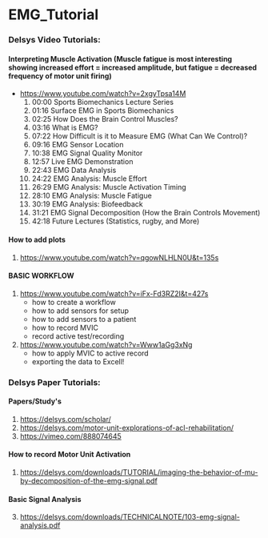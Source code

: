 # EMG_Tutorial


### Delsys Video Tutorials:

#### Interpreting Muscle Activation (Muscle fatigue is most interesting showing increased effort = increased amplitude, but fatigue = decreased frequency of motor unit firing)
- https://www.youtube.com/watch?v=2xgyTpsa14M
    1. 00:00 Sports Biomechanics Lecture Series
    2. 01:16 Surface EMG in Sports Biomechanics
    3. 02:25 How Does the Brain Control Muscles?
    4. 03:16 What is EMG?
    5. 07:22 How Difficult is it to Measure EMG (What Can We Control)?
    6. 09:16 EMG Sensor Location
    7. 10:38 EMG Signal Quality Monitor
    8. 12:57 Live EMG Demonstration
    9. 22:43 EMG Data Analysis
    10. 24:22 EMG Analysis: Muscle Effort
    11. 26:29 EMG Analysis: Muscle Activation Timing
    12. 28:10 EMG Analysis: Muscle Fatigue
    13. 30:19 EMG Analysis: Biofeedback
    14. 31:21 EMG Signal Decomposition (How the Brain Controls Movement)
    15. 42:18 Future Lectures (Statistics, rugby, and More)

#### How to add plots
1. https://www.youtube.com/watch?v=qgowNLHLN0U&t=135s

#### BASIC WORKFLOW
1. https://www.youtube.com/watch?v=iFx-Fd3RZ2I&t=427s
   - how to create a workflow
   - how to add sensors for setup
   - how to add sensors to a patient
   - how to record MVIC
   - record active test/recording
2. https://www.youtube.com/watch?v=Www1aGg3xNg
   - how to apply MVIC to active record
   - exporting the data to Excell!

### Delsys Paper Tutorials:

#### Papers/Study's
1. https://delsys.com/scholar/
2. https://delsys.com/motor-unit-explorations-of-acl-rehabilitation/
  3.   https://vimeo.com/888074645

#### How to record Motor Unit Activation
1. https://delsys.com/downloads/TUTORIAL/imaging-the-behavior-of-mu-by-decomposition-of-the-emg-signal.pdf

#### Basic Signal Analysis 
3. https://delsys.com/downloads/TECHNICALNOTE/103-emg-signal-analysis.pdf
